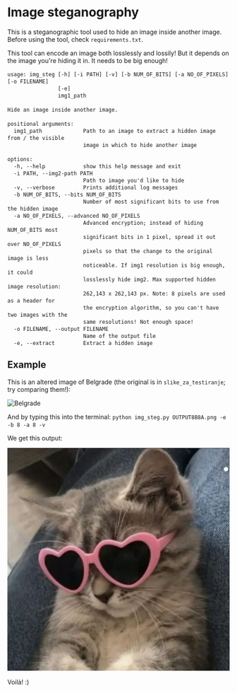 # Image steganography

This is a steganographic tool used to hide an image inside another image. Before using the tool, check `requirements.txt`.

This tool can encode an image both losslessly and lossily! But it depends on the image you're hiding it in. It needs to be big enough!

```
usage: img_steg [-h] [-i PATH] [-v] [-b NUM_OF_BITS] [-a NO_OF_PIXELS] [-o FILENAME]
                [-e]
                img1_path

Hide an image inside another image.

positional arguments:
  img1_path             Path to an image to extract a hidden image from / the visible
                        image in which to hide another image

options:
  -h, --help            show this help message and exit
  -i PATH, --img2-path PATH
                        Path to image you'd like to hide
  -v, --verbose         Prints additional log messages
  -b NUM_OF_BITS, --bits NUM_OF_BITS
                        Number of most significant bits to use from the hidden image
  -a NO_OF_PIXELS, --advanced NO_OF_PIXELS
                        Advanced encryption; instead of hiding NUM_OF_BITS most
                        significant bits in 1 pixel, spread it out over NO_OF_PIXELS
                        pixels so that the change to the original image is less
                        noticeable. If img1 resolution is big enough, it could
                        losslessly hide img2. Max supported hidden image resolution:
                        262,143 x 262,143 px. Note: 8 pixels are used as a header for
                        the encryption algorithm, so you can't have two images with the
                        same resolutions! Not enough space!
  -o FILENAME, --output FILENAME
                        Name of the output file
  -e, --extract         Extract a hidden image

```

## Example

This is an altered image of Belgrade (the original is in `slike_za_testiranje`; try comparing them!):

![Belgrade](OUTPUT8B8A.png "Belgrade")

And by typing this into the terminal:
`python img_steg.py OUTPUT8B8A.png -e -b 8 -a 8 -v`

We get this output:

![A cat with heart-shaped sunglasses](DECRYPTED.png "A cat with heart-shaped sunglasses")

Voilà! :)